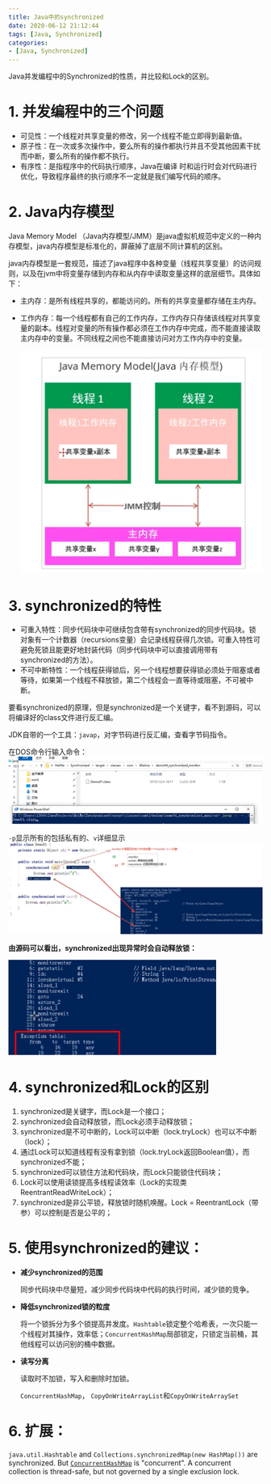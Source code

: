 ```yaml
---
title: Java中的synchronized
date: 2020-06-12 21:12:44
tags: [Java, Synchronized]
categories:
- [Java, Synchronized]
---
```


Java并发编程中的Synchronized的性质，并比较和Lock的区别。

<!--more-->

# 1. 并发编程中的三个问题

- 可见性：一个线程对共享变量的修改，另一个线程不能立即得到最新值。
- 原子性：在一次或多次操作中，要么所有的操作都执行并且不受其他因素干扰而中断，要么所有的操作都不执行。
- 有序性：是指程序中的代码执行顺序，Java在编译 时和运行时会对代码进行优化，导致程序最终的执行顺序不一定就是我们编写代码的顺序。

# 2. Java内存模型

Java Memory Model （Java内存模型/JMM）是java虚拟机规范中定义的一种内存模型，java内存模型是标准化的，屏蔽掉了底层不同计算机的区别。

java内存模型是一套规范，描述了java程序中各种变量（线程共享变量）的访问规则，以及在jvm中将变量存储到内存和从内存中读取变量这样的底层细节。具体如下：

- 主内存：是所有线程共享的，都能访问的。所有的共享变量都存储在主内存。

- 工作内存：每一个线程都有自己的工作内存，工作内存只存储该线程对共享变量的副本。线程对变量的所有操作都必须在工作内存中完成，而不能直接读取主内存中的变量。不同线程之间也不能直接访问对方工作内存中的变量。

  ![Java中的synchronized_1](https://raw.githubusercontent.com/zicair/MyBlog/master/picbed/Java中的synchronized/Java中的synchronized_1.png)

# 3. synchronized的特性

- 可重入特性：同步代码块中可继续包含带有synchronized的同步代码块。锁对象有一个计数器（recursions变量）会记录线程获得几次锁。可重入特性可避免死锁且能更好地封装代码（同步代码块中可以直接调用带有synchronized的方法）。
- 不可中断特性：一个线程获得锁后，另一个线程想要获得锁必须处于阻塞或者等待，如果第一个线程不释放锁，第二个线程会一直等待或阻塞，不可被中断。

要看synchronized的原理，但是synchronized是一个关键字，看不到源码，可以将编译好的class文件进行反汇编。

JDK自带的一个工具：`javap`，对字节码进行反汇编，查看字节码指令。

在DOS命令行输入命令：![Java中的synchronized_2](https://raw.githubusercontent.com/zicair/MyBlog/master/picbed/Java中的synchronized/Java中的synchronized_2.png)

`-p`显示所有的包括私有的、`v`详细显示![Java中的synchronized_3](https://raw.githubusercontent.com/zicair/MyBlog/master/picbed/Java中的synchronized/Java中的synchronized_3.png)

**由源码可以看出，synchronized出现异常时会自动释放锁：**

![Java中的synchronized_4](https://raw.githubusercontent.com/zicair/MyBlog/master/picbed/Java中的synchronized/Java中的synchronized_4.png)

# 4. synchronized和Lock的区别

1. synchronized是关键字，而Lock是一个接口；
2. synchronized会自动释放锁，而Lock必须手动释放锁；
3. synchronized是不可中断的，Lock可以中断（lock.tryLock）也可以不中断（lock）；
4. 通过Lock可以知道线程有没有拿到锁（lock.tryLock返回Boolean值），而synchronized不能；
5. synchronized可以锁住方法和代码块，而Lock只能锁住代码块；
6. Lock可以使用读锁提高多线程读效率（Lock的实现类ReentrantReadWriteLock）；
7. synchronized是非公平锁，释放锁时随机唤醒。Lock = ReentrantLock（带参）可以控制是否是公平的；

# 5. 使用synchronized的建议：

- **减少synchronized的范围**

  同步代码块中尽量短，减少同步代码块中代码的执行时间，减少锁的竞争。

- **降低synchronized锁的粒度**

  将一个锁拆分为多个锁提高并发度。`Hashtable`锁定整个哈希表，一次只能一个线程对其操作，效率低；`ConcurrentHashMap`局部锁定，只锁定当前桶，其他线程可以访问别的桶中数据。

- **读写分离**

  读取时不加锁，写入和删除时加锁。

  `ConcurrentHashMap`， `CopyOnWriteArrayList`和`CopyOnWriteArraySet`

# 6. 扩展：

`java.util.Hashtable` and `Collections.synchronizedMap(new HashMap())` are synchronized. But [`ConcurrentHashMap`](ConcurrentHashMap.html) is "concurrent". A concurrent collection is thread-safe, but not governed by a single exclusion lock.